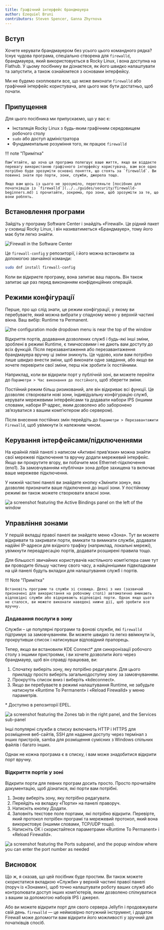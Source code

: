```yaml
---
title: Графічний інтерфейс брандмауера
author: Ezequiel Bruni
contributors: Steven Spencer, Ganna Zhyrnova
---
```


## Вступ

Хочете керувати брандмауером без усього цього командного рядка? Існує чудова програма, спеціально створена для `firewalld`, брандмауера, який використовується в Rocky Linux, і вона доступна на Flathub. У цьому посібнику ви дізнаєтеся, як його швидко налаштувати та запустити, а також ознайомтеся з основами інтерфейсу.

Ми не будемо охоплювати все, що може виконати `firewalld` або графічний інтерфейс користувача, але цього має бути достатньо, щоб почати.

## Припущення

Для цього посібника ми припускаємо, що у вас є:

 - Інсталяція Rocky Linux з будь-яким графічним середовищем робочого столу
 - `sudo` або доступ адміністратора
 - Фундаментальне розуміння того, як працює `firewalld`

!!! note "Примітка"

```
Пам’ятайте, що хоча ця програма полегшує ваше життя, якщо ви віддаєте перевагу використанню графічного інтерфейсу користувача, вам все одно потрібно буде зрозуміти основні поняття, що стоять за `firewalld`. Ви повинні знати про порти, зони, служби, джерела тощо.

Якщо вам щось із цього не зрозуміло, перегляньте [посібник для початківців із `firewalld`](../../guides/security/firewalld-beginners.md) і прочитайте, зокрема, про зони, щоб зрозуміти за те, що вони роблять.
```

## Встановлення програми

Зайдіть у програму Software Center і знайдіть «Firewall». Це рідний пакет у сховищі Rocky Linux, і він називатиметься «Брандмауер», тому його має бути легко знайти.

![Firewall in the Software Center](images/firewallgui-01.png)

Це `firewall-config` у репозиторії, і його можна встановити за допомогою звичайної команди:

```bash
sudo dnf install firewall-config
```

Коли ви відкриєте програму, вона запитає ваш пароль. Він також запитає ще раз перед виконанням конфіденційних операцій.

## Режими конфігурації

Перше, про що слід знати, це режим конфігурації, у якому ви перебуваєте, який можна вибрати у спадному меню у верхній частині вікна. Ваш вибір: Runtime та Permanent.

![the configuration mode dropdown menu is near the top of the window](images/firewallgui-02.png)

Відкриття портів, додавання дозволених служб і будь-які інші зміни, зроблені в режимі Runtime, є _тимчасовими_ і не дають вам доступу до всіх функцій. Після перезавантаження або перезавантаження брандмауера вручну ці зміни зникнуть. Це чудово, коли вам потрібно лише швидко внести зміни, щоб виконати одне завдання, або якщо ви хочете перевірити свої зміни, перш ніж зробити їх постійними.

Наприклад, коли ви відкрили порт у публічній зоні, ви можете перейти до `Параметри > Час виконання до постійного`, щоб зберегти зміни.

Постійний режим більш ризикований, але він відкриває всі функції. Це дозволяє створювати нові зони, індивідуальну конфігурацію служб, керувати мережевими інтерфейсами та додавати набори IPS (іншими словами, набори IP-адрес, яким дозволено або заборонено зв’язуватися з вашим комп’ютером або сервером).

Після внесення постійних змін перейдіть до `Параметри > Перезавантажити Firewalld`, щоб увімкнути їх належним чином.

## Керування інтерфейсами/підключеннями

На крайній лівій панелі з написом «Активні прив’язки» можна знайти свої мережеві підключення та вручну додати мережевий інтерфейс. Якщо ви прокрутите вгору, ви побачите моє Ethernet-підключення (eno1). За замовчуванням «публічна» зона добре захищена та включає ваше мережеве підключення.

У нижній частині панелі ви знайдете кнопку «Змінити зону», яка дозволяє призначити ваше підключення до іншої зони. У постійному режимі ви також можете створювати власні зони.

![a screenshot featuring the Active Bindings panel on the left of the window](images/firewallgui-03.png)

## Управління зонами

У першій вкладці правої панелі ви знайдете меню «Зона». Тут ви можете відкривати та закривати порти, вмикати та вимикати служби, додавати надійні IP-адреси для вхідного трафіку (наприклад, локальні мережі), увімкнути переадресацію портів, додавати розширені правила тощо.

Для більшості звичайних користувачів настільного комп’ютера саме тут ви проводите більшу частину свого часу, а найціннішими підвкладками на цій панелі будуть вкладки для налаштування служб і портів.

!!! Note "Примітка"

```
Встановіть програми та служби зі сховища. Деякі з них (зазвичай призначені для використання на робочому столі) автоматично вмикають відповідні служби або відкривають відповідні порти. Однак якщо цього не сталося, ви можете виконати наведені нижче дії, щоб зробити все вручну.
```

### Додавання послуги в зону

Служби – це популярні програми та фонові служби, які `firewalld` підтримує за замовчуванням. Ви можете швидко та легко ввімкнути їх, прокрутивши список і натиснувши відповідний прапорець.

Тепер, якщо ви встановили KDE Connect\* для синхронізації робочого столу з іншими пристроями, і ви хочете дозволити його через брандмауер, щоб він справді працював, ви:

1. Спочатку виберіть зону, яку потрібно редагувати. Для цього прикладу просто виберіть загальнодоступну зону за замовчуванням.
2. Прокрутіть список вниз і виберіть «kdeconnect».
3. Якщо ви перебуваєте в режимі налаштування Runtime, не забудьте натиснути «Runtime To Permanent» і «Reload Firewalld» у меню параметрів.

\* Доступно в репозиторії EPEL.

![a screenshot featuring the Zones tab in the right panel, and the Services sub-panel](images/firewallgui-04.png)

Інші популярні служби в списку включають HTTP і HTTPS для розміщення веб-сайтів, SSH для надання доступу через термінал з інших пристроїв, samba для розміщення сумісних з Windows спільних файлів і багато інших.

Однак не кожна програма є в списку, і вам може знадобитися відкрити порт вручну.

### Відкриття портів у зоні

Відкрити порти для певних програм досить просто. Просто прочитайте документацію, щоб дізнатися, які порти вам потрібні.

1. Знову виберіть зону, яку потрібно редагувати.
2. Перейдіть на вкладку «Порти» на панелі праворуч.
3. Натисніть кнопку Додати.
4. Заповніть текстове поле портами, які потрібно відкрити. Перевірте, який протокол потрібен програмі та мережевий протокол, який вона використовує (іншими словами, TCP/UDP тощо).
5. Натисніть OK і скористайтеся параметрами «Runtime To Permanent» і «Reload Firewalld».

![a screenshot featuring the Ports subpanel, and the popup window where you can enter the port number as needed](images/firewallgui-05.png)

## Висновок

Що ж, я сказав, що цей посібник буде простим. Ви також можете скористатися вкладкою «Служби» у верхній частині правої панелі (поруч із «Зонами»), щоб точно налаштувати роботу ваших служб або контролювати доступ інших комп’ютерів, яким дозволено спілкуватися з вашим за допомогою наборів IPS і джерел.

Або ви можете відкрити порт для свого сервера Jellyfin і продовжувати свій день. `firewalld` — це неймовірно потужний інструмент, і додаток Firewall може допомогти вам відкрити його можливості у зручний для початківців спосіб.
